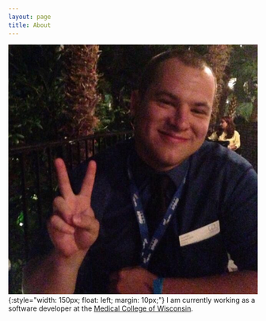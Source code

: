```yaml
---
layout: page
title: About
---
```

![Jacob Mischka](/images/me.jpg){:style="width: 150px; float: left; margin: 10px;"}
I am currently working as a software developer at the [Medical College of Wisconsin](http://www.mcw.edu).
